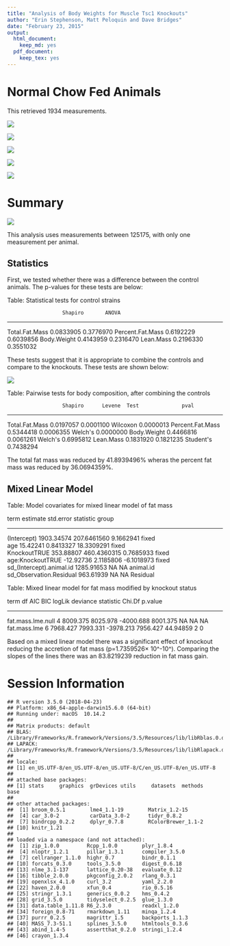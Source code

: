 ```yaml
---
title: "Analysis of Body Weights for Muscle Tsc1 Knockouts"
author: "Erin Stephenson, Matt Peloquin and Dave Bridges"
date: "February 23, 2015"
output:
  html_document:
    keep_md: yes
  pdf_document:
    keep_tex: yes
---
```





# Normal Chow Fed Animals



This retrieved 1934 measurements.

![](figures/scatterplot-Body-weight-1.png)<!-- -->

![](figures/scatterplot-lean-mass-1.png)<!-- -->

![](figures/scatterplot-fat-mass-1.png)<!-- -->

![](figures/scatterplot-fat-mass-weekly-1.png)<!-- -->

![](figures/scatterplot-lean-mass-weekly-1.png)<!-- -->

# Summary

![](figures/summary-1.png)<!-- -->

This analysis uses measurements between 125175, with only one measurement per animal.

## Statistics

First, we tested whether there was a difference between the control animals.  The p-values for these tests are below:


Table: Statistical tests for control strains

                      Shapiro       ANOVA
-----------------  ----------  ----------
Total.Fat.Mass      0.0833905   0.3776970
Percent.Fat.Mass    0.6192229   0.6039856
Body.Weight         0.4143959   0.2316470
Lean.Mass           0.2196330   0.3551032

These tests suggest that it is appropriate to combine the controls and compare to the knockouts.  These tests are shown below:

![](figures/ko-statistics-1.png)<!-- -->

Table: Pairwise tests for body composition, after combining the controls

                      Shapiro      Levene  Test              pval
-----------------  ----------  ----------  ----------  ----------
Total.Fat.Mass      0.0197057   0.0001100  Wilcoxon     0.0000013
Percent.Fat.Mass    0.5344418   0.0006355  Welch's      0.0000000
Body.Weight         0.4466816   0.0061261  Welch's      0.6995812
Lean.Mass           0.1831920   0.1821235  Student's    0.7438294

The total fat mass was reduced by 41.8939496% wheras the percent fat mass was reduced by 36.0694359%.

## Mixed Linear Model


Table: Model covariates for mixed linear model of fat mass

term                          estimate     std.error    statistic  group     
-------------------------  -----------  ------------  -----------  ----------
(Intercept)                 1903.34574   207.6461560    9.1662941  fixed     
age                           15.42241     0.8413327   18.3309291  fixed     
KnockoutTRUE                 353.88807   460.4360315    0.7685933  fixed     
age:KnockoutTRUE             -12.92736     2.1185806   -6.1018973  fixed     
sd_(Intercept).animal.id    1285.91653            NA           NA  animal.id 
sd_Observation.Residual      963.61939            NA           NA  Residual  



Table: Mixed linear model for fat mass modified by knockout status

term                 df        AIC        BIC      logLik   deviance   statistic   Chi.Df   p.value
------------------  ---  ---------  ---------  ----------  ---------  ----------  -------  --------
fat.mass.lme.null     4   8009.375   8025.978   -4000.688   8001.375          NA       NA        NA
fat.mass.lme          6   7968.427   7993.331   -3978.213   7956.427    44.94859        2         0

Based on a mixed linear model there was a significant effect of knockout reducing the accretion of fat mass (p=1.7359526&times; 10^-10^).  Comparing the slopes of the lines there was an 83.8219239 reduction in fat mass gain.

# Session Information

```
## R version 3.5.0 (2018-04-23)
## Platform: x86_64-apple-darwin15.6.0 (64-bit)
## Running under: macOS  10.14.2
## 
## Matrix products: default
## BLAS: /Library/Frameworks/R.framework/Versions/3.5/Resources/lib/libRblas.0.dylib
## LAPACK: /Library/Frameworks/R.framework/Versions/3.5/Resources/lib/libRlapack.dylib
## 
## locale:
## [1] en_US.UTF-8/en_US.UTF-8/en_US.UTF-8/C/en_US.UTF-8/en_US.UTF-8
## 
## attached base packages:
## [1] stats     graphics  grDevices utils     datasets  methods   base     
## 
## other attached packages:
##  [1] broom_0.5.1        lme4_1.1-19        Matrix_1.2-15     
##  [4] car_3.0-2          carData_3.0-2      tidyr_0.8.2       
##  [7] bindrcpp_0.2.2     dplyr_0.7.8        RColorBrewer_1.1-2
## [10] knitr_1.21        
## 
## loaded via a namespace (and not attached):
##  [1] zip_1.0.0         Rcpp_1.0.0        plyr_1.8.4       
##  [4] nloptr_1.2.1      pillar_1.3.1      compiler_3.5.0   
##  [7] cellranger_1.1.0  highr_0.7         bindr_0.1.1      
## [10] forcats_0.3.0     tools_3.5.0       digest_0.6.18    
## [13] nlme_3.1-137      lattice_0.20-38   evaluate_0.12    
## [16] tibble_2.0.0      pkgconfig_2.0.2   rlang_0.3.1      
## [19] openxlsx_4.1.0    curl_3.2          yaml_2.2.0       
## [22] haven_2.0.0       xfun_0.4          rio_0.5.16       
## [25] stringr_1.3.1     generics_0.0.2    hms_0.4.2        
## [28] grid_3.5.0        tidyselect_0.2.5  glue_1.3.0       
## [31] data.table_1.11.8 R6_2.3.0          readxl_1.2.0     
## [34] foreign_0.8-71    rmarkdown_1.11    minqa_1.2.4      
## [37] purrr_0.2.5       magrittr_1.5      backports_1.1.3  
## [40] MASS_7.3-51.1     splines_3.5.0     htmltools_0.3.6  
## [43] abind_1.4-5       assertthat_0.2.0  stringi_1.2.4    
## [46] crayon_1.3.4
```
